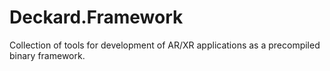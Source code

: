 # Deckard.Framework
Collection of tools for development of AR/XR applications as a precompiled binary framework.
